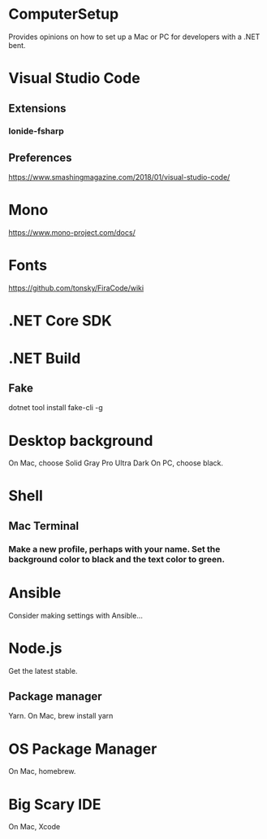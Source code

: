 # ComputerSetup
Provides opinions on how to set up a Mac or PC for developers with a .NET bent.

# Visual Studio Code
## Extensions
### Ionide-fsharp

## Preferences
https://www.smashingmagazine.com/2018/01/visual-studio-code/

# Mono
https://www.mono-project.com/docs/

# Fonts
https://github.com/tonsky/FiraCode/wiki

# .NET Core SDK

# .NET Build
## Fake
dotnet tool install fake-cli -g

# Desktop background
On Mac, choose Solid Gray Pro Ultra Dark
On PC, choose black.

# Shell
## Mac Terminal
### Make a new profile, perhaps with your name. Set the background color to black and the text color to green.

# Ansible
Consider making settings with Ansible...

# Node.js
Get the latest stable. 

## Package manager
Yarn. 
On Mac, brew install yarn

# OS Package Manager
On Mac, homebrew. 

# Big Scary IDE
On Mac, Xcode
